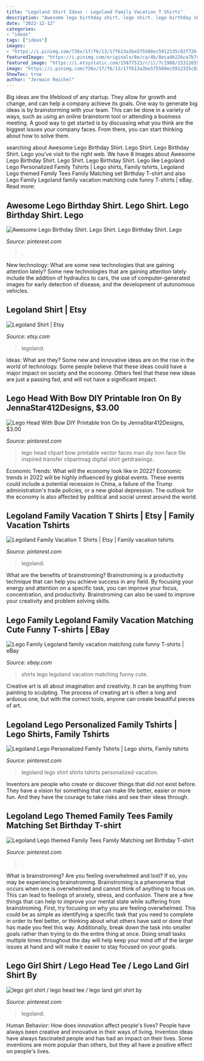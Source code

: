 ```yaml
---
title: "Legoland Shirt Ideas : Legoland Family Vacation T Shirts"
description: "Awesome lego birthday shirt. lego shirt. lego birthday shirt. lego"
date: "2022-12-12"
categories:
- "ideas"
tags: ["ideas"]
images:
- "https://i.pinimg.com/736x/17/f6/13/17f613a3be575508ec5912335c02f726--legoland-tshirts-lego-tshirts.jpg"
featuredImage: "https://i.pinimg.com/originals/8e/ca/4b/8eca4b226ce7b7c91a19ef1287990c4f.jpg"
featured_image: "https://i.etsystatic.com/15877523/r/il/7c1988/1531265907/il_794xN.1531265907_hxty.jpg"
image: "https://i.pinimg.com/736x/17/f6/13/17f613a3be575508ec5912335c02f726--legoland-tshirts-lego-tshirts.jpg"
ShowToc: true
author: "Jermain Reichel"
---
```



Big ideas are the lifeblood of any startup. They allow for growth and change, and can help a company achieve its goals. One way to generate big ideas is by brainstorming with your team. This can be done in a variety of ways, such as using an online brainstorm tool or attending a business meeting. A good way to get started is by discussing what you think are the biggest issues your company faces. From there, you can start thinking about how to solve them.

	

		
searching about Awesome Lego Birthday Shirt. Lego Shirt. Lego Birthday Shirt. Lego you've visit to the right web. We have 8 Images about Awesome Lego Birthday Shirt. Lego Shirt. Lego Birthday Shirt. Lego like Legoland Lego Personalized Family Tshirts | Lego shirts, Family tshirts, Legoland Lego themed Family Tees Family Matching set Birthday T-shirt and also Lego Family Legoland family vacation matching cute funny T-shirts | eBay. Read more:
		
    
## Awesome Lego Birthday Shirt. Lego Shirt. Lego Birthday Shirt. Lego

<img loading=lazy src="https://i.pinimg.com/originals/b6/d1/e3/b6d1e3c0778349d906d68b3545517f02.jpg" onerror="this.onerror=null;this.src='https://tse2.mm.bing.net/th?id=OIP.m5YeRviZ_ooo5xm2l1hF6QHaFE&amp;pid=15.1';" alt="Awesome Lego Birthday Shirt. Lego Shirt. Lego Birthday Shirt. Lego">

_Source: pinterest.com_

>. 

	

New technology: What are some new technologies that are gaining attention lately?
Some new technologies that are gaining attention lately include the addition of hydraulics to cars, the use of computer-generated images for early detection of disease, and the development of autonomous vehicles.

    
## Legoland Shirt | Etsy

<img loading=lazy src="https://i.etsystatic.com/15877523/r/il/7c1988/1531265907/il_794xN.1531265907_hxty.jpg" onerror="this.onerror=null;this.src='https://tse2.mm.bing.net/th?id=OIP.Dr5vuM3xwJu3fAlYyxbHbwHaI1&amp;pid=15.1';" alt="Legoland Shirt | Etsy">

_Source: etsy.com_

>legoland. 

	

Ideas: What are they?
Some new and innovative ideas are on the rise in the world of technology. Some people believe that these ideas could have a major impact on society and the economy. Others feel that these new ideas are just a passing fad, and will not have a significant impact.

    
## Lego Head With Bow DIY Printable Iron On By JennaStar412Designs, $3.00

<img loading=lazy src="https://i.pinimg.com/originals/8e/ca/4b/8eca4b226ce7b7c91a19ef1287990c4f.jpg" onerror="this.onerror=null;this.src='https://tse3.mm.bing.net/th?id=OIP.l-UGjwB3ClBSryCJ98NJ-AHaFu&amp;pid=15.1';" alt="Lego Head With Bow DIY Printable Iron On by JennaStar412Designs, $3.00">

_Source: pinterest.com_

>lego head clipart bow printable vector faces man diy iron face file inspired transfer clipartmag digital shirt getdrawings. 

	

Economic Trends: What will the economy look like in 2022?
Economic trends in 2022 will be highly influenced by global events. These events could include a potential recession in China, a failure of the Trump administration's trade policies, or a new global depression. The outlook for the economy is also affected by political and social unrest around the world.

    
## Legoland Family Vacation T Shirts | Etsy | Family Vacation Tshirts

<img loading=lazy src="https://i.pinimg.com/originals/65/cb/f1/65cbf1c63ca581b784f113dee5b27eef.jpg" onerror="this.onerror=null;this.src='https://tse2.mm.bing.net/th?id=OIP.-JgUIbwQfDRrQyDVBMLrdgHaEl&amp;pid=15.1';" alt="Legoland Family Vacation T Shirts | Etsy | Family vacation tshirts">

_Source: pinterest.com_

>legoland. 

	

What are the benefits of brainstroming?
Brainstroming is a productivity technique that can help you achieve success in any field. By focusing your energy and attention on a specific task, you can improve your focus, concentration, and productivity. Brainstroming can also be used to improve your creativity and problem solving skills.

    
## Lego Family Legoland Family Vacation Matching Cute Funny T-shirts | EBay

<img loading=lazy src="https://i.ebayimg.com/images/g/9pUAAOSwSbxbTlEt/s-l300.jpg" onerror="this.onerror=null;this.src='https://tse3.mm.bing.net/th?id=OIP.KVQDabfXEujh9CPMF5on0QAAAA&amp;pid=15.1';" alt="Lego Family Legoland family vacation matching cute funny T-shirts | eBay">

_Source: ebay.com_

>shirts lego legoland vacation matching funny cute. 

	

Creative art is all about imagination and creativity. It can be anything from painting to sculpting. The process of creating art is often a long and arduous one, but with the correct tools, anyone can create beautiful pieces of art.

    
## Legoland Lego Personalized Family Tshirts | Lego Shirts, Family Tshirts

<img loading=lazy src="https://i.pinimg.com/736x/17/f6/13/17f613a3be575508ec5912335c02f726--legoland-tshirts-lego-tshirts.jpg" onerror="this.onerror=null;this.src='https://tse3.mm.bing.net/th?id=OIP.fFfrdQqoG6UFx6oz_L4z_QAAAA&amp;pid=15.1';" alt="Legoland Lego Personalized Family Tshirts | Lego shirts, Family tshirts">

_Source: pinterest.com_

>legoland lego shirt shirts tshirts personalized vacation. 

	

Inventors are people who create or discover things that did not exist before. They have a vision for something that can make life better, easier or more fun. And they have the courage to take risks and see their ideas through.

    
## Legoland Lego Themed Family Tees Family Matching Set Birthday T-shirt

<img loading=lazy src="https://i.pinimg.com/originals/b6/0d/8a/b60d8aeb6399670c945455dd522ec249.jpg" onerror="this.onerror=null;this.src='https://tse2.mm.bing.net/th?id=OIP.gQV6OO9qYJbHKHR4mSFdGAHaFj&amp;pid=15.1';" alt="Legoland Lego themed Family Tees Family Matching set Birthday T-shirt">

_Source: pinterest.com_

>. 

	

What is brainstroming?
Are you feeling overwhelmed and lost? If so, you may be experiencing brainstroming. Brainstroming is a phenomena that occurs when one is overwhelmed and cannot think of anything to focus on. This can lead to feelings of anxiety, stress, and confusion. There are a few things that can help to improve your mental state while suffering from brainstroming. First, try focusing on why you are feeling overwhelmed. This could be as simple as identifying a specific task that you need to complete in order to feel better, or thinking about what others have said or done that has made you feel this way. Additionally, break down the task into smaller goals rather than trying to do the entire thing at once. Doing small tasks multiple times throughout the day will help keep your mind off of the larger issues at hand and will make it easier to stay focused on your goals.

    
## Lego Girl Shirt / Lego Head Tee / Lego Land Girl Shirt By

<img loading=lazy src="https://i.pinimg.com/originals/d4/81/3d/d4813d6bd0691ad81cd5233fa58b7033.jpg" onerror="this.onerror=null;this.src='https://tse1.mm.bing.net/th?id=OIP.oaMrPK9d6wN0vBj71R6zKQHaJ4&amp;pid=15.1';" alt="lego girl shirt / lego head tee / lego land girl shirt by">

_Source: pinterest.com_

>legoland. 

	

Human Behavior: How does innovation affect people's lives?
People have always been creative and innovative in their ways of living. Invention ideas have always fascinated people and has had an impact on their lives. Some inventions are more popular than others, but they all have a positive effect on people's lives.

